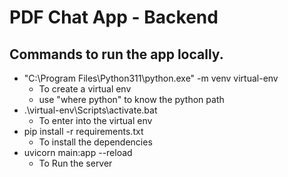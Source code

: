 # PDF Chat App - Backend

## Commands to run the app locally.

- "C:\Program Files\Python311\python.exe" -m venv virtual-env
    - To create a virtual env
    - use "where python" to know the python path
- .\virtual-env\Scripts\activate.bat
    - To enter into the virtual env
- pip install -r requirements.txt
    - To install the dependencies
- uvicorn main:app --reload
    - To Run the server
